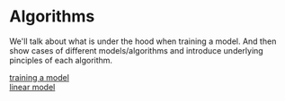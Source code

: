 # Algorithms

We'll talk about what is under the hood when
training a model. And then show cases of
different models/algorithms and introduce
underlying pinciples of each algorithm.

[training a model](./principle_of_training.md)  
[linear model](./linear.md)  

